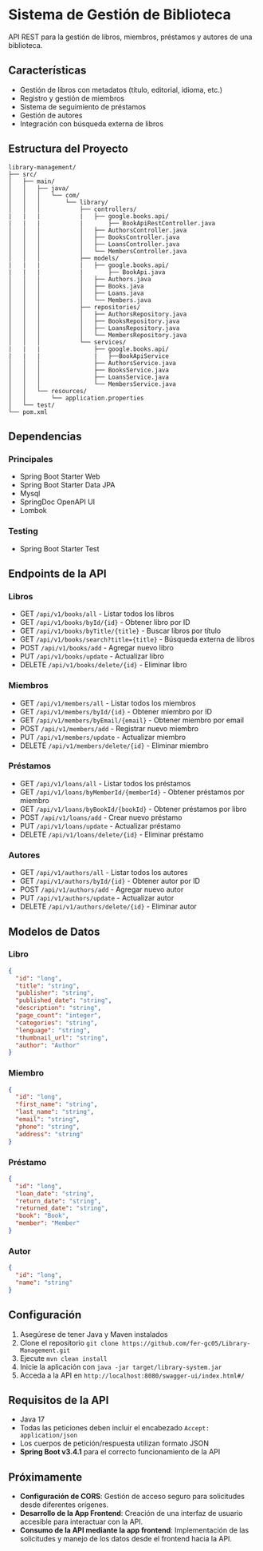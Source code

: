 # Sistema de Gestión de Biblioteca

API REST para la gestión de libros, miembros, préstamos y autores de una biblioteca.

## Características

- Gestión de libros con metadatos (título, editorial, idioma, etc.)
- Registro y gestión de miembros
- Sistema de seguimiento de préstamos
- Gestión de autores
- Integración con búsqueda externa de libros

## Estructura del Proyecto
```
library-management/
├── src/
│   ├── main/
│   │   ├── java/
│   │   │   └── com/
│   │   │       └── library/
│   │   │           ├── controllers/
|   |   |           |   ├── google.books.api/
|   |   |           |       ├── BookApiRestController.java
│   │   │           │   ├── AuthorsController.java
│   │   │           │   ├── BooksController.java
│   │   │           │   ├── LoansController.java
│   │   │           │   └── MembersController.java
│   │   │           ├── models/
|   |   |           |   ├── google.books.api/
|   |   |           |       ├── BookApi.java
│   │   │           │   ├── Authors.java
│   │   │           │   ├── Books.java
│   │   │           │   ├── Loans.java
│   │   │           │   └── Members.java
│   │   │           ├── repositories/
│   │   │           │   ├── AuthorsRepository.java
│   │   │           │   ├── BooksRepository.java
│   │   │           │   ├── LoansRepository.java
│   │   │           │   └── MembersRepository.java
│   │   │           └── services/
|   |   |               ├── google.books.api/
|   |   |               |   ├──BookApiService
│   │   │               ├── AuthorsService.java
│   │   │               ├── BooksService.java
│   │   │               ├── LoansService.java
│   │   │               └── MembersService.java
│   │   └── resources/
│   │       └── application.properties
│   └── test/
└── pom.xml
```

## Dependencias

### Principales
- Spring Boot Starter Web
- Spring Boot Starter Data JPA
- Mysql
- SpringDoc OpenAPI UI
- Lombok

### Testing
- Spring Boot Starter Test

## Endpoints de la API

### Libros
- GET `/api/v1/books/all` - Listar todos los libros
- GET `/api/v1/books/byId/{id}` - Obtener libro por ID
- GET `/api/v1/books/byTitle/{title}` - Buscar libros por título
- GET `/api/v1/books/search?title={title}` - Búsqueda externa de libros
- POST `/api/v1/books/add` - Agregar nuevo libro
- PUT `/api/v1/books/update` - Actualizar libro
- DELETE `/api/v1/books/delete/{id}` - Eliminar libro

### Miembros
- GET `/api/v1/members/all` - Listar todos los miembros
- GET `/api/v1/members/byId/{id}` - Obtener miembro por ID
- GET `/api/v1/members/byEmail/{email}` - Obtener miembro por email
- POST `/api/v1/members/add` - Registrar nuevo miembro
- PUT `/api/v1/members/update` - Actualizar miembro
- DELETE `/api/v1/members/delete/{id}` - Eliminar miembro

### Préstamos
- GET `/api/v1/loans/all` - Listar todos los préstamos
- GET `/api/v1/loans/byMemberId/{memberId}` - Obtener préstamos por miembro
- GET `/api/v1/loans/byBookId/{bookId}` - Obtener préstamos por libro
- POST `/api/v1/loans/add` - Crear nuevo préstamo
- PUT `/api/v1/loans/update` - Actualizar préstamo
- DELETE `/api/v1/loans/delete/{id}` - Eliminar préstamo

### Autores
- GET `/api/v1/authors/all` - Listar todos los autores
- GET `/api/v1/authors/byId/{id}` - Obtener autor por ID
- POST `/api/v1/authors/add` - Agregar nuevo autor
- PUT `/api/v1/authors/update` - Actualizar autor
- DELETE `/api/v1/authors/delete/{id}` - Eliminar autor

## Modelos de Datos

### Libro
```json
{
  "id": "long",
  "title": "string",
  "publisher": "string",
  "published_date": "string",
  "description": "string",
  "page_count": "integer",
  "categories": "string",
  "lenguage": "string",
  "thumbnail_url": "string",
  "author": "Author"
}
```

### Miembro
```json
{
  "id": "long",
  "first_name": "string",
  "last_name": "string",
  "email": "string",
  "phone": "string",
  "address": "string"
}
```

### Préstamo
```json
{
  "id": "long",
  "loan_date": "string",
  "return_date": "string",
  "returned_date": "string",
  "book": "Book",
  "member": "Member"
}
```

### Autor
```json
{
  "id": "long",
  "name": "string"
}
```

## Configuración

1. Asegúrese de tener Java y Maven instalados
2. Clone el repositorio `git clone https://github.com/fer-gc05/Library-Management.git`
3. Ejecute `mvn clean install`
4. Inicie la aplicación con `java -jar target/library-system.jar`
5. Acceda a la API en `http://localhost:8080/swagger-ui/index.html#/`

## Requisitos de la API
- Java 17
- Todas las peticiones deben incluir el encabezado `Accept: application/json`
- Los cuerpos de petición/respuesta utilizan formato JSON
- **Spring Boot v3.4.1** para el correcto funcionamiento de la API

## Próximamente
- **Configuración de CORS**: Gestión de acceso seguro para solicitudes desde diferentes orígenes.
- **Desarrollo de la App Frontend**: Creación de una interfaz de usuario accesible para interactuar con la API.
- **Consumo de la API mediante la app frontend**: Implementación de las solicitudes y manejo de los datos desde el frontend hacia la API.
